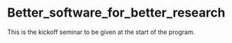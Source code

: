 # Better_software_for_better_research
This is the kickoff seminar to be given at the start of the program.
